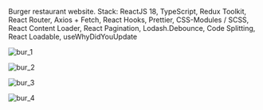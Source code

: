 Burger restaurant website. 
Stack: 
ReactJS 18,
TypeScript,
Redux Toolkit,
React Router,
Axios + Fetch,
React Hooks,
Prettier,
CSS-Modules / SCSS,
React Content Loader,
React Pagination,
Lodash.Debounce,
Code Splitting, React Loadable, useWhyDidYouUpdate


![bur_1](https://user-images.githubusercontent.com/78507597/206796661-9d7ded8b-3575-4e34-9143-b7996536f6e3.png)

![bur_2](https://user-images.githubusercontent.com/78507597/206799072-aa250914-4341-432d-9ee4-b3fd0bf61d87.png)

![bur_3](https://user-images.githubusercontent.com/78507597/206799107-2b55adea-6fb0-41c9-9b4d-af19f94094d2.png)

![bur_4](https://user-images.githubusercontent.com/78507597/206799122-de687dd0-812b-429e-aa7d-4384c651fe08.png)
